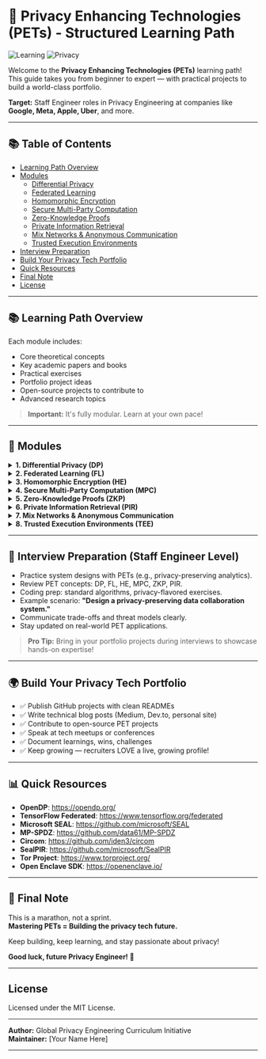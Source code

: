 # 🚀 Privacy Enhancing Technologies (PETs) - Structured Learning Path

![Learning](https://img.shields.io/badge/learning-path-blue) 
![Privacy](https://img.shields.io/badge/privacy-engineering-important)

Welcome to the **Privacy Enhancing Technologies (PETs)** learning path!  
This guide takes you from beginner to expert — with practical projects to build a world-class portfolio.

**Target:** Staff Engineer roles in Privacy Engineering at companies like **Google, Meta, Apple, Uber**, and more.

---

## 📚 Table of Contents
- [Learning Path Overview](#-learning-path-overview)
- [Modules](#-modules)
  - [Differential Privacy](#differential-privacy-dp)
  - [Federated Learning](#federated-learning-fl)
  - [Homomorphic Encryption](#homomorphic-encryption-he)
  - [Secure Multi-Party Computation](#secure-multi-party-computation-mpc)
  - [Zero-Knowledge Proofs](#zero-knowledge-proofs-zkp)
  - [Private Information Retrieval](#private-information-retrieval-pir)
  - [Mix Networks & Anonymous Communication](#mix-networks--anonymous-communication)
  - [Trusted Execution Environments](#trusted-execution-environments-tee)
- [Interview Preparation](#-interview-preparation-staff-engineer-level)
- [Build Your Privacy Tech Portfolio](#-build-your-privacy-tech-portfolio)
- [Quick Resources](#-quick-resources)
- [Final Note](#-final-note)
- [License](#license)

---

## 📚 Learning Path Overview

Each module includes:
- Core theoretical concepts
- Key academic papers and books
- Practical exercises
- Portfolio project ideas
- Open-source projects to contribute to
- Advanced research topics

> **Important:** It's fully modular. Learn at your own pace!

---

## 🔹 Modules

<details>
<summary><strong>1. Differential Privacy (DP)</strong></summary>

- **Core:** Quantify privacy loss using statistical noise.
- **Key references:** [Algorithmic Foundations of DP](https://privacytools.seas.harvard.edu/publications/algorithmic-foundations-differential-privacy)
- **Exercises:** Implement Laplace Mechanism, DP queries, DP-SGD.
- **Portfolio:** Build a Local Differential Privacy analytics platform.
- **OSS Contributions:** [OpenDP](https://opendp.org/), [TensorFlow Privacy](https://github.com/tensorflow/privacy)

</details>

<details>
<summary><strong>2. Federated Learning (FL)</strong></summary>

- **Core:** Train ML models without moving raw data.
- **Key references:** [Communication-Efficient FL](https://arxiv.org/abs/1602.05629)
- **Exercises:** Build FedAvg simulations.
- **Portfolio:** Federated mobile app predictive text demo.
- **OSS Contributions:** [TensorFlow Federated](https://www.tensorflow.org/federated), [PySyft](https://github.com/OpenMined/PySyft)

</details>

<details>
<summary><strong>3. Homomorphic Encryption (HE)</strong></summary>

- **Core:** Compute on encrypted data.
- **Key references:** [Gentry's FHE Thesis](https://crypto.stanford.edu/craig/)
- **Exercises:** Encrypted calculators, analytics services.
- **Portfolio:** Privacy-preserving aggregate stats system.
- **OSS Contributions:** [Microsoft SEAL](https://github.com/microsoft/SEAL), [OpenFHE](https://github.com/openfheorg/openfhe-development)

</details>

<details>
<summary><strong>4. Secure Multi-Party Computation (MPC)</strong></summary>

- **Core:** Compute joint functions without revealing inputs.
- **Key references:** [Yao's Millionaire Problem](https://people.csail.mit.edu/ronrivest/crypto-security.html)
- **Exercises:** PSI, private salary computations.
- **Portfolio:** Privacy-preserving data sharing platform.
- **OSS Contributions:** [MP-SPDZ](https://github.com/data61/MP-SPDZ), [EMP Toolkit](https://github.com/emp-toolkit)

</details>

<details>
<summary><strong>5. Zero-Knowledge Proofs (ZKP)</strong></summary>

- **Core:** Prove statements without revealing information.
- **Key references:** [zkSNARKs Intro](https://z.cash/technology/zksnarks/)
- **Exercises:** Create circuits, simple proof systems.
- **Portfolio:** Anonymous credentials system, Sudoku ZK solver.
- **OSS Contributions:** [Circom](https://github.com/iden3/circom), [ZoKrates](https://github.com/Zokrates/ZoKrates)

</details>

<details>
<summary><strong>6. Private Information Retrieval (PIR)</strong></summary>

- **Core:** Query databases without leaking queries.
- **Key references:** [PIR - Chor et al.](https://www.cs.tau.ac.il/~odedr/papers/pir.pdf)
- **Exercises:** Implement 2-server PIR, HE-based PIR.
- **Portfolio:** Encrypted dictionary lookup service.
- **OSS Contributions:** [SealPIR](https://github.com/microsoft/SealPIR), [XPIR](https://gitlab.inria.fr/XPIR/XPIR)

</details>

<details>
<summary><strong>7. Mix Networks & Anonymous Communication</strong></summary>

- **Core:** Hide sender/recipient relationships.
- **Key references:** [Chaum Mixnets](https://link.springer.com/chapter/10.1007/3-540-45439-6_18)
- **Exercises:** Build onion-routed messaging systems.
- **Portfolio:** Mini anonymous messaging app.
- **OSS Contributions:** [Tor Project](https://gitweb.torproject.org/tor.git), [Nym](https://nymtech.net/)

</details>

<details>
<summary><strong>8. Trusted Execution Environments (TEE)</strong></summary>

- **Core:** Secure enclaves for computation.
- **Key references:** [Intel SGX SDK](https://github.com/intel/linux-sgx)
- **Exercises:** Write enclave-secured applications.
- **Portfolio:** Confidential computing pipelines.
- **OSS Contributions:** [Open Enclave SDK](https://openenclave.io/), [Graphene Project](https://grapheneproject.io/)

</details>

---

## 🏅 Interview Preparation (Staff Engineer Level)

- Practice system designs with PETs (e.g., privacy-preserving analytics).
- Review PET concepts: DP, FL, HE, MPC, ZKP, PIR.
- Coding prep: standard algorithms, privacy-flavored exercises.
- Example scenario: **\"Design a privacy-preserving data collaboration system.\"**
- Communicate trade-offs and threat models clearly.
- Stay updated on real-world PET applications.

> **Pro Tip:** Bring in your portfolio projects during interviews to showcase hands-on expertise!

---

## 🌍 Build Your Privacy Tech Portfolio

- ✅ Publish GitHub projects with clean READMEs
- ✅ Write technical blog posts (Medium, Dev.to, personal site)
- ✅ Contribute to open-source PET projects
- ✅ Speak at tech meetups or conferences
- ✅ Document learnings, wins, challenges
- ✅ Keep growing — recruiters LOVE a live, growing profile!

---

## 📊 Quick Resources

- **OpenDP**: https://opendp.org/
- **TensorFlow Federated**: https://www.tensorflow.org/federated
- **Microsoft SEAL**: https://github.com/microsoft/SEAL
- **MP-SPDZ**: https://github.com/data61/MP-SPDZ
- **Circom**: https://github.com/iden3/circom
- **SealPIR**: https://github.com/microsoft/SealPIR
- **Tor Project**: https://www.torproject.org/
- **Open Enclave SDK**: https://openenclave.io/

---

## 👋 Final Note

This is a marathon, not a sprint.  
**Mastering PETs = Building the privacy tech future.**

Keep building, keep learning, and stay passionate about privacy!

**Good luck, future Privacy Engineer! 🚀**

---

## License

Licensed under the MIT License.

---

**Author:** Global Privacy Engineering Curriculum Initiative  
**Maintainer:** [Your Name Here]

---
